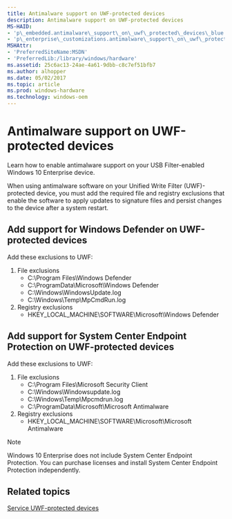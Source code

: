 ```yaml
---
title: Antimalware support on UWF-protected devices
description: Antimalware support on UWF-protected devices
MS-HAID:
- 'p\_embedded.antimalware\_support\_on\_uwf\_protected\_devices\_blue'
- 'p\_enterprise\_customizations.antimalware\_support\_on\_uwf\_protected\_devices'
MSHAttr:
- 'PreferredSiteName:MSDN'
- 'PreferredLib:/library/windows/hardware'
ms.assetid: 25c6ac13-24ae-4a61-9dbb-c8c7ef51bfb7
ms.author: alhopper
ms.date: 05/02/2017
ms.topic: article
ms.prod: windows-hardware
ms.technology: windows-oem
---
```

# Antimalware support on UWF-protected devices

Learn how to enable antimalware support on your USB Filter-enabled Windows 10 Enterprise device.

When using antimalware software on your Unified Write Filter (UWF)-protected device, you must add the required file and registry exclusions that enable the software to apply updates to signature files and persist changes to the device after a system restart.

## Add support for Windows Defender on UWF-protected devices

Add these exclusions to UWF:

1. File exclusions
   * C:\\Program Files\\Windows Defender
   * C:\\ProgramData\\Microsoft\\Windows Defender
   * C:\\Windows\\WindowsUpdate.log
   * C:\\Windows\\Temp\\MpCmdRun.log
1. Registry exclusions
   * HKEY\_LOCAL\_MACHINE\\SOFTWARE\\Microsoft\\Windows Defender

## Add support for System Center Endpoint Protection on UWF-protected devices

Add these exclusions to UWF:

1. File exclusions
   * C:\\Program Files\\Microsoft Security Client
   * C:\\Windows\\Windowsupdate.log
   * C:\\Windows\\Temp\\Mpcmdrun.log
   * C:\\ProgramData\\Microsoft\\Microsoft Antimalware
1. Registry exclusions
   * HKEY\_LOCAL\_MACHINE\\SOFTWARE\\Microsoft\\Microsoft Antimalware

> [!Note]
> Windows 10 Enterprise does not include System Center Endpoint Protection. You can purchase licenses and install System Center Endpoint Protection independently.

## Related topics

[Service UWF-protected devices](service-uwf-protected-devices.md)